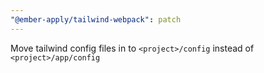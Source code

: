 ```yaml
---
"@ember-apply/tailwind-webpack": patch
---
```


Move tailwind config files in to `<project>/config` instead of `<project>/app/config`
